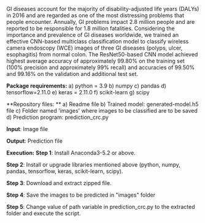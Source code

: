 GI diseases account for the majority of disability-adjusted life years (DALYs) in 2016 and are regarded as one of the most distressing problems that people encounter. Annually, GI problems impact 2.8 million people and are reported to be responsible for 1.8 million fatalities. Considering the importance and prevalence of GI diseases worldwide, we trained an effective CNN-based multiclass classification model to classify wireless camera endoscopy (WCE) images of three GI diseases (polyps, ulcer, esophagitis) from normal colon. The ResNet50-based CNN model achieved highest average accuracy of approximately 99.80% on the training set (100% precision and approximately 99% recall) and accuracies of 99.50% and 99.16% on the validation and additional test set. 


**Package requirements:**
    a) python = 3.9 
    b) numpy
    c) pandas
    d) tensorflow=2.11.0
    e) keras = 2.11.0
    f) scikit-learn
    g) scipy
    
**Repository files: **
    a) Readme file
    b) Trained model: generated-model.h5 file 
    c) Folder named 'images' where images to be classified are to be saved
    d) Prediction program: prediction_crc.py

**Input**: Image file

**Output**: Prediction file

**Execution:**
**Step 1**: Install Anaconda3-5.2 or above.

**Step 2**: Install or upgrade libraries mentioned above (python, numpy, pandas, tensorflow, keras, scikit-learn, scipy).

**Step 3**: Download and extract zipped file.

**Step 4**: 
Save the images to be predicted in "images" folder

**Step 5**: Change value of path variable in prediction_crc.py to the extracted folder and execute the script.
